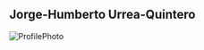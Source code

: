 ## Jorge-Humberto Urrea-Quintero

![ProfilePhoto](https://jhurreaq.github.com/images/20190514_175020_Small.jpg)

